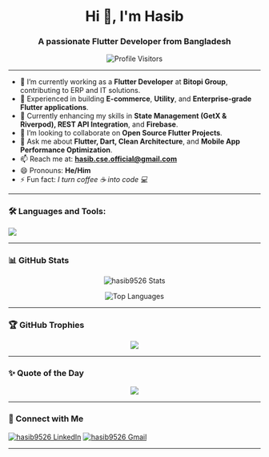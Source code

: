<h1 align="center">Hi 👋, I'm Hasib</h1>
<h3 align="center">A passionate Flutter Developer from Bangladesh</h3>

<p align="center">
  <img src="https://visitcount.itsvg.in/api?id=hasib9526&icon=0&color=0" alt="Profile Visitors" />
</p>

---

- 🔭 I’m currently working as a **Flutter Developer** at **Bitopi Group**, contributing to ERP and IT solutions.
- 💼 Experienced in building **E-commerce**, **Utility**, and **Enterprise-grade Flutter applications**.
- 🌱 Currently enhancing my skills in **State Management (GetX & Riverpod), REST API Integration**, and **Firebase**.
- 👯 I’m looking to collaborate on **Open Source Flutter Projects**.
- 💬 Ask me about **Flutter, Dart, Clean Architecture**, and **Mobile App Performance Optimization**.
- 📫 Reach me at: **hasib.cse.official@gmail.com**
- 😄 Pronouns: **He/Him**
- ⚡ Fun fact: *I turn coffee ☕ into code 💻*

---

### 🛠️ Languages and Tools:
<p align="left">
  <img src="https://skillicons.dev/icons?i=flutter,dart,python,cpp,git,github,firebase,figma,vscode,androidstudio" />
</p>

---

### 📊 GitHub Stats
<p align="center">
  <img src="https://github-readme-stats.vercel.app/api?username=hasib9526&show_icons=true&theme=gotham" alt="hasib9526 Stats" />
</p>
<p align="center">
  <img src="https://github-readme-stats.vercel.app/api/top-langs?username=hasib9526&show_icons=true&locale=en&layout=compact&theme=gotham" alt="Top Languages" />
</p>

---

### 🏆 GitHub Trophies
<p align="center">
  <img src="https://github-profile-trophy.vercel.app/?username=hasib9526&theme=radical&no-frame=true&margin-w=10" />
</p>

---

### ✨ Quote of the Day
<p align="center">
  <img src="https://quotes-github-readme.vercel.app/api?type=horizontal&theme=radical" />
</p>

---

### 🔗 Connect with Me
<p align="left">
  <a href="https://linkedin.com/in/hasib9526" target="blank"><img align="center" src="https://skillicons.dev/icons?i=linkedin" alt="hasib9526 LinkedIn" /></a>
  <a href="mailto:hasib.cse.official@gmail.com"><img align="center" src="https://skillicons.dev/icons?i=gmail" alt="hasib9526 Gmail" /></a>
</p>

---

<!-- Proudly created with GPRM ( https://gprm.itsvg.in ) -->
